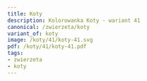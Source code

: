```yaml
---
title: Koty
description: Kolorowanka Koty - wariant 41
canonical: /zwierzeta/koty
variant_of: koty
image: /koty/41/koty-41.svg
pdf: /koty/41/koty-41.pdf
tags:
- zwierzeta
- koty
---
```

